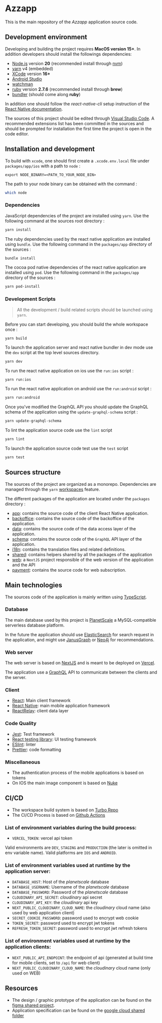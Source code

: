 # Azzapp

This is the main repository of the *Azzapp* application source code.

## Development environment

Developing and building the project requires **MacOS version 15+**.
In addition developers should install the followings dependencies:

- [Node.js](https://nodejs.org/en/) version **20** (recommended install through [nvm](https://github.com/nvm-sh/nvm))
- [yarn](https://yarnpkg.com/) v4 (embedded)
- [XCode](https://apps.apple.com/fr/app/xcode/id497799835?mt=12) version **16+**
- [Android Studio](https://developer.android.com/studio)
- [watchman](https://facebook.github.io/watchman/)
- [ruby](https://www.ruby-lang.org/fr/) version **2.7.6** (recommended install through **brew**)
- [bundler](https://bundler.io/) (should come along **ruby**)

In addition one should follow the *react-native-cli* setup instruction of the [React Native documentation](https://reactnative.dev/docs/0.69/getting-started).

The sources of this project should be edited through [Visual Studio Code](https://code.visualstudio.com/). A recommended extensions list has been committed in the sources and should be prompted for installation the first time the project is open in the code editor.

## Installation and development

To build with `xcode`, one should first create a `.xcode.env.local` file under `packages/app/ios` with a path to `node` :

```
export NODE_BINARY=<PATH_TO_YOUR_NODE_BIN>
```
The path to your node binary can be obtained with the command : 

```sh
which node
```

### Dependencies

JavaScript dependencies of the project are installed using `yarn`.
Use the following command at the sources root directory :

```sh
yarn install
```

The ruby dependencies used by the react native application are installed using `bundle`.
Use the following command in the `packages/app` directory of the sources :

```sh
bundle install
```

The cocoa pod native dependencies of the react native application are installed using `pod`.
Use the following command in the `packages/app` directory of the sources :

```sh
yarn pod-install
```

### Development Scripts

> All the development / build related scripts should be launched using `yarn`.

Before you can start developing, you should build the whole workspace once : 

```
yarn build
```

To launch the application server and react native bundler in dev mode use the `dev` script at the top level sources directory.

```sh
yarn dev
```

To run the react native application on ios use the `run:ios` script :

```sh
yarn run:ios
```

To run the react native application on android use the `run:android` script :

```sh
yarn run:android
```

Once you've modified the GraphQL API you should update the GraphQL schema of the application using the `update-graphql-schema` script :

```sh
yarn update-graphql-schema
```

To lint the application source code use the `lint` script

```sh
yarn lint
```

To launch the application source code test use the `test` script

```sh
yarn test
```
## Sources structure

The sources of the project are organized as a monorepo. Dependencies are managed through the `yarn` [workspaces](https://classic.yarnpkg.com/lang/en/docs/workspaces/) feature.

The different packages of the application are located under the `packages` directory :

- [app](./packages/app/): contains the source code of the client React Native application.
- [backoffice](./packages/backoffice/): contains the source code of the backoffice of the application.
- [data](./packages/data/): contains the source code of the data access layer of the application.
- [schema](./packages/schema/): contains the source code of the `GraphQL` API layer of the application.
- [i18n](./packages/i18n/): contains the translation files and related definitions.
- [shared](./packages/shared/): contains helpers shared by all the packages of the application
- [web](./packages/web/): a `NextJS` project responsible of the web version of the application and the API
- [payment](./packages/payment/): contains the source code for web subscription.

## Main technologies

The sources code of the application is mainly written using [TypeScript](https://www.typescriptlang.org/).

### Database

The main database used by this project is [PlanetScale](https://planetscale.com/) a MySQL-compatible serverless database platform. 

In the future the application should use [ElasticSearch](https://www.elastic.co/fr/elasticsearch/) for search request in the application, and might use [JanusGraph](https://janusgraph.org/) or [Neo4j](https://neo4j.com/) for recommendations.

### Web server

The web server is based on [NextJS](https://nextjs.org/) and is meant to be deployed on [Vercel](https://vercel.com/).

The application use a [GraphQL](https://graphql.org/) API to communicate between the clients and the server.

### Client

- [React](https://reactjs.org/): Main client framework
- [React Native](https://reactnative.dev/): main mobile application framework
- [ReactRelay](https://relay.dev/): client data layer

### Code Quality

- [Jest](https://jestjs.io/fr/): Test framework
- [React testing library](https://testing-library.com/docs/react-testing-library/intro/): UI testing framework
- [ESlint](https://eslint.org/): linter
- [Prettier](https://prettier.io/): code formatting

### Miscellaneous

- The authentication process of the mobile applications is based on tokens
- On IOS the main image component is based on [Nuke](https://github.com/kean/Nuke)

## CI/CD

- The workspace build system is based on [Turbo Repo](https://turbo.build/)
- The CI/CD Process is based on [Github Actions](https://github.com/features/actions)

### List of environment variables during the build process:

- `VERCEL_TOKEN`: vercel api token

Valid environments are `DEV`, `STAGING` and `PRODUCTION` (the later is omitted in env variable name).
Valid platforms are  `IOS` and `ANDROID`. 

### List of environment variables used at runtime by the application server:

- `DATABASE_HOST`: Host of the _planetscale_ database
- `DATABASE_USERNAME`: Username of the _planetscale_ database
- `DATABASE_PASSWORD`: Password of the _planetscale_ database 
- `CLOUDINARY_API_SECRET`: _cloudinary_ api secret
- `CLOUDINARY_API_KEY`: the _cloudinary_ api key 
- `NEXT_PUBLIC_CLOUDINARY_CLOUD_NAME`:  the _cloudinary_ cloud name (also used by web application client)
- `SECRET_COOKIE_PASSWORD`: password used to encrypt web cookie
- `TOKEN_SECRET`: password used to encrypt jwt tokens
- `REFRESH_TOKEN_SECRET`: password used to encrypt jwt refresh tokens

### List of environment variables used at runtime by the application clients:

- `NEXT_PUBLIC_API_ENDPOINT`: the endpoint of api (generated at build time for mobile clients, set to `/api` for web client)
- `NEXT_PUBLIC_CLOUDINARY_CLOUD_NAME`: the _cloudinary_ cloud name (only used on WEB)

## Resources

- The design / graphic prototype of the application can be found on the [figma shared project](https://www.figma.com/files/project/59265907/MOBILE-APPLICATION).
- Application specification can be found on the [google cloud shared folder](https://drive.google.com/drive/folders/1qXYQMdEyw1u5Etui4tIvRpnI40y172dt)

